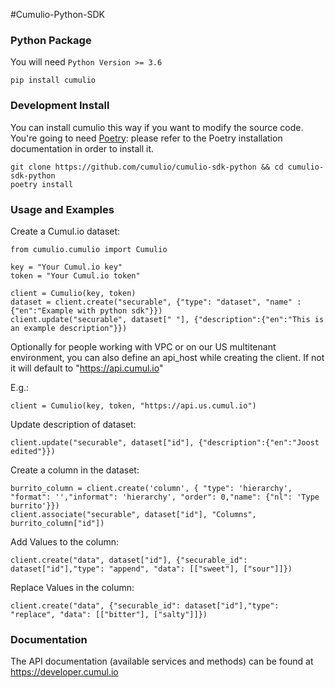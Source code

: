 #Cumulio-Python-SDK

### Python Package

You will need `Python Version >= 3.6`

```console
pip install cumulio
```

### Development Install

You can install cumulio this way if you want to modify the source code. You're going to need [Poetry](https://python-poetry.org/): please refer to the Poetry installation documentation in order to install it.

```console
git clone https://github.com/cumulio/cumulio-sdk-python && cd cumulio-sdk-python
poetry install
```

### Usage and Examples

Create a Cumul.io dataset:

```console
from cumulio.cumulio import Cumulio

key = "Your Cumul.io key"
token = "Your Cumul.io token"

client = Cumulio(key, token)
dataset = client.create("securable", {"type": "dataset", "name" : {"en":"Example with python sdk"}})
client.update("securable", dataset[" "], {"description":{"en":"This is an example description"}})
```

Optionally for people working with VPC or on our US multitenant environment, you can also define an api_host while creating the client. If not it will default to "https://api.cumul.io"

E.g.:

```console
client = Cumulio(key, token, "https://api.us.cumul.io")
```

Update description of dataset:

```console
client.update("securable", dataset["id"], {"description":{"en":"Joost edited"}})
```

Create a column in the dataset:

```console
burrito_column = client.create('column', { "type": 'hierarchy', "format": '',"informat": 'hierarchy', "order": 0,"name": {"nl": 'Type burrito'}})
client.associate("securable", dataset["id"], "Columns", burrito_column["id"])
```

Add Values to the column:

```console
client.create("data", dataset["id"], {"securable_id": dataset["id"],"type": "append", "data": [["sweet"], ["sour"]]})
```

Replace Values in the column:

```console
client.create("data", {"securable_id": dataset["id"],"type": "replace", "data": [["bitter"], ["salty"]]})
```

### Documentation

The API documentation (available services and methods) can be found at https://developer.cumul.io
